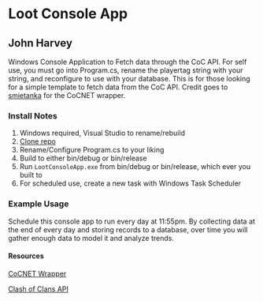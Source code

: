 Loot Console App
===============

## John Harvey 

Windows Console Application to Fetch data through the CoC API. For self use, you must go into Program.cs, rename the playertag string with your string, and reconfigure to 
use with your database. This is for those looking for a simple template to fetch data from the CoC API. Credit goes to [smietanka](https://github.com/smietanka)
for the CoCNET wrapper.

### Install Notes
1. Windows required, Visual Studio to rename/rebuild
2. [Clone repo](https://github.com/jharvey7136/LootConsoleApp.git)
3. Rename/Configure Program.cs to your liking
4. Build to either bin/debug or bin/release
5. Run `LootConsoleApp.exe` from bin/debug or bin/release, which ever you built to
6. For scheduled use, create a new task with Windows Task Scheduler

### Example Usage
Schedule this console app to run every day at 11:55pm. By collecting data at the end of every day and storing records to a database, over time you will
gather enough data to model it and analyze trends.

#### Resources
[CoCNET Wrapper](https://github.com/smietanka/CocNET)

[Clash of Clans API](https://developer.clashofclans.com)